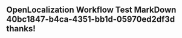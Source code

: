 <properties
ms.topic="hero-topic"
ms.test1="hero-topic"
ms.test2="test"/>

## OpenLocalization Workflow Test MarkDown 40bc1847-b4ca-4351-bb1d-05970ed2df3d thanks!
